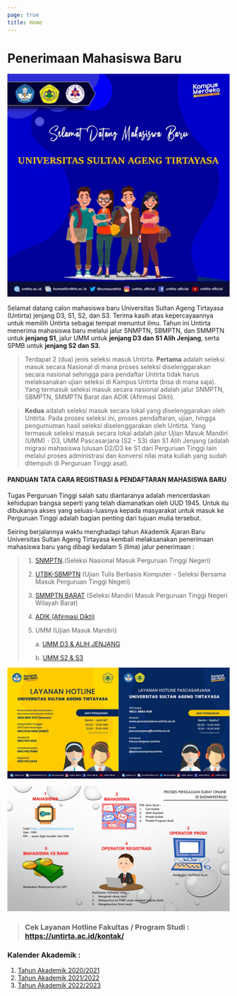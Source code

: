 ```yaml
---
page: true
title: Home
---
```


# Penerimaan Mahasiswa Baru

![](images/Selamat%20Datang%20Maba.jpg)

Selamat datang calon mahasiswa baru Universitas Sultan Ageng Tirtayasa (Untirta) jenjang D3, S1, S2, dan S3. Terima kasih atas kepercayaannya untuk memilih Untirta sebagai tempat menuntut ilmu. Tahun ini Untirta menerima mahasiswa baru melalui jalur SNMPTN, SBMPTN, dan SMMPTN untuk **jenjang S1**, jalur UMM untuk **jenjang D3 dan S1 Alih Jenjang**, serta SPMB untuk **jenjang S2 dan S3**.

> Terdapat 2 (dua) jenis seleksi masuk Untirta. **Pertama** adalah seleksi masuk secara Nasional di mana proses seleksi diselenggarakan secara nasional sehingga para pendaftar Untirta tidak harus melaksanakan ujian seleksi di Kampus Untirta (bisa di mana saja). Yang termasuk seleksi masuk secara nasional adalah jalur SNMPTN, SBMPTN, SMMPTN Barat dan ADIK (Afirmasi Dikti).

> **Kedua** adalah seleksi masuk secara lokal yang diselenggarakan oleh Untirta. Pada proses seleksi ini, proses pendaftaran, ujian, hingga pengumuman hasil seleksi diselenggarakan oleh Untirta. Yang termasuk seleksi masuk secara lokal adalah jalur Ujian Masuk Mandiri (UMM) - D3, UMM Pascasarjana (S2 - S3) dan S1 Alih Jenjang (adalah migrasi mahasiswa lulusan D2/D3 ke S1 dari Perguruan Tinggi lain melalui proses administrasi dan konversi nilai mata kuliah yang sudah ditempuh di Perguruan Tinggi asal).

#### **PANDUAN TATA CARA REGISTRASI & PENDAFTARAN MAHASISWA BARU**

Tugas Perguruan Tinggi salah satu diantaranya adalah mencerdaskan kehidupan bangsa seperti yang telah diamanatkan oleh UUD 1945. Untuk itu dibukanya akses yang seluas-luasnya kepada masyarakat untuk masuk ke Perguruan Tinggi adalah bagian penting dari tujuan mulia tersebut.

Seiring berjalannya waktu menghadapi tahun Akademik Ajaran Baru Universitas Sultan Ageng Tirtayasa kembali melaksanakan penerimaan mahasiswa baru yang dibagi kedalam 5 (lima) jalur penerimaan :

> 1.  [SNMPTN](/post/2022-03-10-panduan-registrasi-ulang-snmptn-sbmptn-dan-smmptn/)**.**(Seleksi Nasional Masuk Perguruan Tinggi Negeri)
>
> 2.  [UTBK-SBMPTN](/post/2022-03-10-panduan-registrasi-ulang-snmptn-sbmptn-dan-smmptn/) (Ujian Tulis Berbasis Komputer - Seleksi Bersama Masuk Perguruan Tinggi Negeri)
>
> 3.  [SMMPTN BARAT](/post/2022-03-10-panduan-registrasi-ulang-snmptn-sbmptn-dan-smmptn/) (Seleksi Mandiri Masuk Perguruan Tinggi Negeri Wilayah Barat)
>
> 4.  [ADIK (Afirmasi Dikti)](/post/2022-03-10-panduan-registrasi-ulang-snmptn-sbmptn-dan-smmptn/)
>
> 5.  UMM (Ujian Masuk Mandiri)
>
>     a\. [UMM D3 & ALIH JENJANG](/post/2022-01-12-panduan-umm/)
>
>     b\. [UMM S2 & S3](/post/2022-01-21-penerimaan-mahasiswa-baru-pmb-pascasarjana-ta-2022-2023/)

![](images/hotline.jpg)

![](images/Proses%20Pengajuan%20Surat%20Online.jpg)

> ### Cek Layanan Hotline Fakultas / Program Studi : <https://untirta.ac.id/kontak/>

### Kalender Akademik :

1.  [Tahun Akademik 2020/2021](https://drive.google.com/file/d/1vvD9VlOBzONSaxPwMba8nN4Yn9xgQKbV/view?usp=sharing)
2.  [Tahun Akademik 2021/2022](https://drive.google.com/file/d/1vyXeqhLnz7JPNPcIErNuFabIRxFdrxON/view?usp=sharing)
3.  [Tahun Akademik 2022/2023](https://drive.google.com/file/d/1tEUuxYIRG-KP2izMFVBx2JybquhkyFNj/view?usp=sharing)
